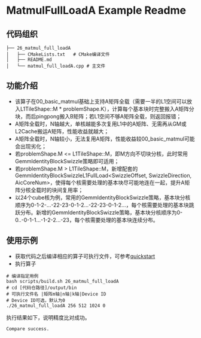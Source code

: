 # MatmulFullLoadA Example Readme
## 代码组织
```
├── 26_matmul_full_loadA
│   ├── CMakeLists.txt   # CMake编译文件
│   ├── README.md
│   └── matmul_full_loadA.cpp # 主文件
```
## 功能介绍
- 该算子在00_basic_matmul基础上支持A矩阵全载（需要一半的L1空间可以放入L1TileShape::M * problemShape.K），计算每个基本块时完整搬入A矩阵分块，而后pingpong搬入B矩阵；若L1空间不够A矩阵全载，则返回报错；
- A矩阵全载时，N轴越大，单核越能多次复用L1中的A矩阵、无需再从GM或L2Cache搬运A矩阵，性能收益就越大；
- A矩阵全载时，N轴较小，无法复用A矩阵，性能收益较00_basic_matmul可能会出现劣化；
- 若problemShape.M <= L1TileShape::M，即M方向不切块分核，此时常用GemmIdentityBlockSwizzle策略即可适用；
- 若problemShape.M > L1TileShape::M，新增配套的GemmIdentityBlockSwizzleL1FullLoad<SwizzleOffset, SwizzleDirection, AicCoreNum>，使得每个核需要处理的基本块尽可能地连在一起，提升A矩阵分核全载时的块间复用率；
- 以24个cube核为例，常用的GemmIdentityBlockSwizzle策略，基本块分核顺序为0-1-2-...-22-23-0-1-2...-22-23-0-1-2...，每个核需要处理的基本块跳跃分布。新增的GemmIdentityBlockSwizzle策略，基本块分核顺序为0-0..-0-1-1...-1-2-2...-23，每个核需要处理的基本块连续分布。
## 使用示例
- 获取代码之后编译相应的算子可执行文件，可参考[quickstart](../../docs/quickstart.md#算子编译)
- 执行算子
```
# 编译指定用例
bash scripts/build.sh 26_matmul_full_loadA
# cd [代码仓路径]/output/bin
# 可执行文件名 |矩阵m轴|n轴|k轴|Device ID
# Device ID可选，默认为0
./26_matmul_full_loadA 256 512 1024 0
```
执行结果如下，说明精度比对成功。
```
Compare success.
```